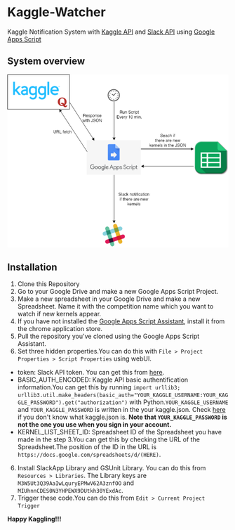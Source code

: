 # Kaggle-Watcher
Kaggle Notification System with [Kaggle API](https://www.kaggle.com/docs/api) and [Slack API](https://api.slack.com/web) using [Google Apps Script](https://developers.google.com/apps-script/)


## System overview
![Slack Notify](slackNotify.png)

## Installation
1. Clone this Repository
2. Go to your Google Drive and make a new Google Apps Script Project.
3. Make a new spreadsheet in your Google Drive and make a new Spreadsheet. Name it with the competition name which you want to watch if new kernels appear.
3. If you have not installed the [Google Apps Script Assistant](https://chrome.google.com/webstore/detail/google-apps-script-github/lfjcgcmkmjjlieihflfhjopckgpelofo), install it from the chrome application store.
4. Pull the repository you've cloned using the Google Apps Script Assistant.
5. Set three hidden properties.You can do this with `File > Project Properties > Script Properties` using webUI.
  - token: Slack API token. You can get this from [here](https://api.slack.com/custom-integrations/legacy-tokens).
  - BASIC_AUTH_ENCODED: Kaggle API basic authentification information.You can get this by running `import urllib3; urllib3.util.make_headers(basic_auth="YOUR_KAGGLE_USERNAME:YOUR_KAGGLE_PASSWORD").get("authorization")` with Python.`YOUR_KAGGLE_USERNAME` and `YOUR_KAGGLE_PASSWORD` is written in the your kaggle.json. Check [here](https://www.kaggle.com/docs/api) if you don't know what kaggle.json is. **Note that `YOUR_KAGGLE_PASSWORD` is not the one you use when you sign in your account.**
  - KERNEL_LIST_SHEET_ID: Spreadsheet ID of the Spreadsheet you have made in the step 3.You can get this by checking the URL of the Spreadsheet.The position of the ID in the URL is `https://docs.google.com/spreadsheets/d/(HERE)`.
6. Install SlackApp Library and GSUnit Library. You can do this from `Resources > Libraries`. The Library keys are `M3W5Ut3Q39AaIwLquryEPMwV62A3znfOO` and `MIUhnnCDES0N3YHPEWX9DUtkh30YExdAc`.
7. Trigger these code.You can do this from `Edit > Current Project Trigger`

**Happy Kaggling!!!**
  
